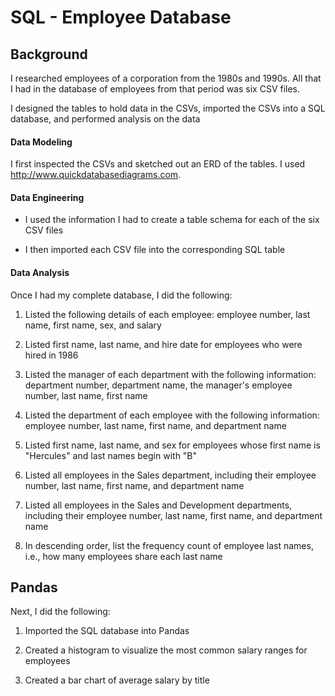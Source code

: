 # SQL - Employee Database

## Background

I researched employees of a corporation from the 1980s and 1990s. All that I had in the database of employees from that period was six CSV files.

I designed the tables to hold data in the CSVs, imported the CSVs into a SQL database, and performed analysis on the data

#### Data Modeling

I first inspected the CSVs and sketched out an ERD of the tables. I used http://www.quickdatabasediagrams.com.

#### Data Engineering

* I used the information I had to create a table schema for each of the six CSV files

* I then imported each CSV file into the corresponding SQL table

#### Data Analysis

Once I had my complete database, I did the following:

1. Listed the following details of each employee: employee number, last name, first name, sex, and salary

2. Listed first name, last name, and hire date for employees who were hired in 1986

3. Listed the manager of each department with the following information: department number, department name, the manager's employee number, last name, first name

4. Listed the department of each employee with the following information: employee number, last name, first name, and department name

5. Listed first name, last name, and sex for employees whose first name is "Hercules" and last names begin with "B"

6. Listed all employees in the Sales department, including their employee number, last name, first name, and department name

7. Listed all employees in the Sales and Development departments, including their employee number, last name, first name, and department name

8. In descending order, list the frequency count of employee last names, i.e., how many employees share each last name

## Pandas

Next, I did the following: 

1. Imported the SQL database into Pandas

2. Created a histogram to visualize the most common salary ranges for employees

3. Created a bar chart of average salary by title

